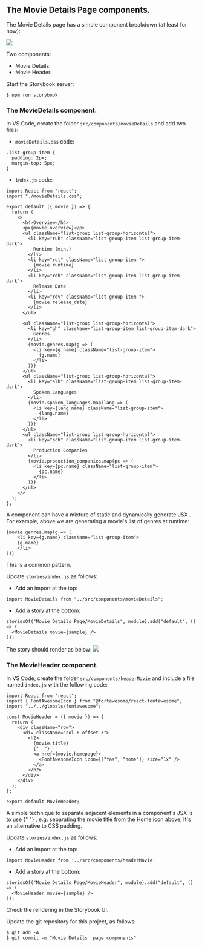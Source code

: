 ## The Movie Details Page components.

The Movie Details page has a simple component breakdown (at least for now):

![][moviecomponents]
 
Two components:

+ Movie Details.
+ Movie Header.

Start the Storybook server:
~~~
$ npm run storybook
~~~

### The MovieDetails component.

In VS Code, create the folder `src/components/movieDetails` and add two files:

+ `movieDetails.css` code:
~~~
.list-group-item {
  padding: 2px;
  margin-top: 5px;
}
~~~

+ `index.js` code:
~~~
import React from "react";
import "./movieDetails.css";

export default ({ movie }) => {
  return (
    <>
      <h4>Overview</h4>
      <p>{movie.overview}</p>
      <ul className="list-group list-group-horizontal">
        <li key="ruh" className="list-group-item list-group-item-dark">
          Runtime (min.)
        </li>
        <li key="rut" className="list-group-item ">
          {movie.runtime}
        </li>
        <li key="rdh" className="list-group-item list-group-item-dark">
          Release Date
        </li>
        <li key="rdv" className="list-group-item ">
          {movie.release_date}
        </li>
      </ul>

      <ul className="list-group list-group-horizontal">
        <li key="gh" className="list-group-item list-group-item-dark">
          Genres
        </li>
        {movie.genres.map(g => (
          <li key={g.name} className="list-group-item">
            {g.name}
          </li>
        ))}
      </ul>
      <ul className="list-group list-group-horizontal">
        <li key="slh" className="list-group-item list-group-item-dark">
          Spoken Languages
        </li>
        {movie.spoken_languages.map(lang => (
          <li key={lang.name} className="list-group-item">
            {lang.name}
          </li>
        ))}
      </ul>
      <ul className="list-group list-group-horizontal">
        <li key="pch" className="list-group-item list-group-item-dark">
          Production Companies
        </li>
        {movie.production_companies.map(pc => (
          <li key={pc.name} className="list-group-item">
            {pc.name}
          </li>
        ))}
      </ul>
    </>
  );
};
~~~
A component can have a mixture of static and dynamically generate JSX . For example, above we are generating a movie's list of genres at runtime:
~~~
{movie.genres.map(g => (
    <li key={g.name} className="list-group-item">
    {g.name}
    </li>
))}
~~~
This is a common pattern.

Update `stories/index.js` as follows:

+ Add an import at the top:
~~~
import MovieDetails from "../src/components/movieDetails";
~~~

+ Add a story at the bottom:
~~~
storiesOf("Movie Details Page/MovieDetails", module).add("default", () => (
  <MovieDetails movie={sample} />
));
~~~
The story should render as below:
![][detailsstory]

### The MovieHeader component.

In VS Code, create the folder `src/components/headerMovie` and include a file named `index.js` with the following code:
~~~
import React from "react";
import { FontAwesomeIcon } from "@fortawesome/react-fontawesome";
import "../../globals/fontawesome";

const MovieHeader = ({ movie }) => {
  return (
    <div className="row">
      <div className="col-6 offset-3">
        <h2>
          {movie.title}
          {"  "}
          <a href={movie.homepage}>
            <FontAwesomeIcon icon={["fas", "home"]} size="1x" />
          </a>
        </h2>
      </div>
    </div>
  );
};

export default MovieHeader;
~~~
A simple technique to separate adjacent elements in a component's JSX is to use {"  "} , e.g. separating the movie title from the Home icon above, It's an alternative to CSS padding.

Update `stories/index.js` as follows:

+ Add an import at the top:
~~~
import MovieHeader from '../src/components/headerMovie'
~~~

+ Add a story at the bottom:
~~~
storiesOf("Movie Details Page/MovieHeader", module).add("default", () => (
  <MovieHeader movie={sample} />
));
~~~

Check the rendering in the Storybook UI.

Update the git repository for this project, as follows:
~~~
$ git add -A
$ git commit -m "Movie Details  page components"
~~~

[moviecomponents]: ./img/moviecomponents.png
[detailsstory]: ./img/detailstory.png